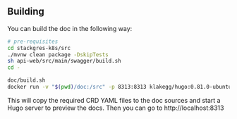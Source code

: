## Building

You can build the doc in the following way:

```bash
# pre-requisites
cd stackgres-k8s/src
./mvnw clean package -DskipTests
sh api-web/src/main/swagger/build.sh
cd -

doc/build.sh
docker run -v "$(pwd)/doc:/src" -p 8313:8313 klakegg/hugo:0.81.0-ubuntu server --bind 0.0.0.0 --port 8313
```

This will copy the required CRD YAML files to the doc sources and start a Hugo server to preview the docs.
Then you can go to http://localhost:8313
